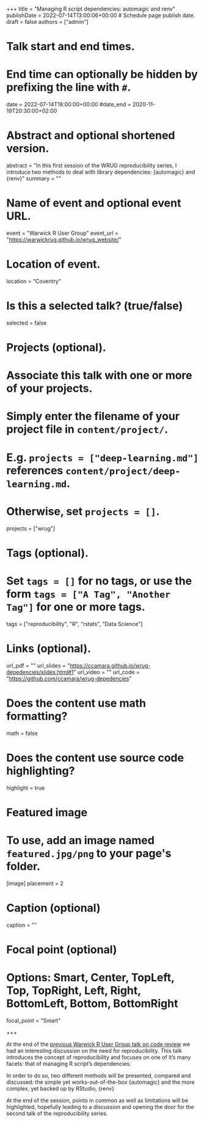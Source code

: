 +++
title = "Managing R script dependencies: automagic and renv"
publishDate = 2022-07-14T13:00:06+00:00  # Schedule page publish date.
draft = false
authors = ["admin"]

# Talk start and end times.
#   End time can optionally be hidden by prefixing the line with `#`.
date = 2022-07-14T18:00:00+00:00
#date_end = 2020-11-19T20:30:00+02:00

# Abstract and optional shortened version.
abstract = "In this first session of the WRUG reproducibility series, I introduce two methods to deal with library dependencies: {automagic} and {renv}"
summary = ""

# Name of event and optional event URL.
event = "Warwick R User Group"
event_url = "https://warwickrug.github.io/wrug_website/"

# Location of event.
location = "Coventry"

# Is this a selected talk? (true/false)
selected = false

# Projects (optional).
#   Associate this talk with one or more of your projects.
#   Simply enter the filename of your project file in `content/project/`.
#   E.g. `projects = ["deep-learning.md"]` references `content/project/deep-learning.md`.
#   Otherwise, set `projects = []`.
projects = ["wrug"]

# Tags (optional).
#   Set `tags = []` for no tags, or use the form `tags = ["A Tag", "Another Tag"]` for one or more tags.
tags = ["reproducibility", "R", "rstats", "Data Science"]

# Links (optional).
url_pdf = ""
url_slides = "https://ccamara.github.io/wrug-depedencies/slides.html#1"
url_video = ""
url_code = "https://github.com/ccamara/wrug-depedencies"

# Does the content use math formatting?
math = false

# Does the content use source code highlighting?
highlight = true

# Featured image
# To use, add an image named `featured.jpg/png` to your page's folder.
[image]
  placement = 2
  # Caption (optional)
  caption = ""

  # Focal point (optional)
  # Options: Smart, Center, TopLeft, Top, TopRight, Left, Right, BottomLeft, Bottom, BottomRight
  focal_point = "Smart"

+++

At the end of the [previous Warwick R User Group talk on code review](https://warwickrug.github.io/wrug_website/posts/2022-05-25-2022-05-17-code-review/) we had an interesting discussion on the need for reproducibility. This talk introduces the concept of reproducibility and focuses on one of it’s many facets: that of managing R script’s dependencies.

In order to do so, two different methods will be presented, compared and discussed: the simple yet works-out-of-the-box {automagic} and the more complex, yet backed up by RStudio, {renv}

At the end of the session, points in common as well as limitations will be highlighted, hopefully leading to a discussion and opening the door for the second talk of the reproducibility series.
